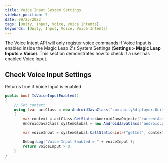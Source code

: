 ```yaml
---
title: Voice Input System Settings
sidebar_position: 5
date: 09/23/2022
tags: [Unity, Input, Voice, Voice Intents]
keywords: [Unity, Input, Voice, Voice Intents]
---
```


The Voice Intent API will only register voice commands if Voice Input is enabled inside the Magic Leap 2's System Settings (**Settings > Magic Leap Inputs > Voice**). This section demonstrates how to check if a user has enabled Voice Input.

## Check Voice Input Settings

Returns true if Voice Input is enabled

``` csharp
public bool IsVoiceInputEnabled()
{
    // Get context
    using (var actClass = new AndroidJavaClass("com.unity3d.player.UnityPlayer"))
    {
        var context = actClass.GetStatic<AndroidJavaObject>("currentActivity");
        AndroidJavaClass systemGlobal = new AndroidJavaClass("android.provider.Settings$System");

        var voiceInput = systemGlobal.CallStatic<int>("getInt", context.Call<AndroidJavaObject>("getContentResolver"), "enable_voice_cmds");

        Debug.Log("Voice Input Enabled = " + voiceInput );
        return voiceInput > 0;
    }
}
```

